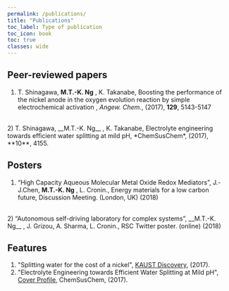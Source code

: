 ```yaml
---
permalink: /publications/
title: "Publications"
toc_label: Type of publication
toc_icon: book
toc: true
classes: wide
---
```


## Peer-reviewed papers

1) T. Shinagawa, __M.T.-K. Ng__ , K. Takanabe, Boosting the performance of the nickel anode in the oxygen evolution reaction 
by simple electrochemical activation , *Angew. Chem.*, (2017), **129**, 5143-5147 
<br/>
2) T. Shinagawa, __M.T.-K. Ng__ , K. Takanabe, Electrolyte engineering towards efficient water splitting at mild pH, 
*ChemSusChem*, (2017), **10**, 4155.


## Posters

1) “High Capacity Aqueous Molecular Metal Oxide Redox Mediators”, J.-J.Chen, __M.T.-K. Ng__ , L. Cronin., Energy materials 
for a low carbon future, Discussion Meeting. (London, UK)  (2018)
<br/>
2) “Autonomous self-driving laboratory for complex systems”, __M.T.-K. Ng__ , J. Grizou, A. Sharma, L. Cronin., RSC Twitter 
poster. (online) (2018)

## Features 
1) "Splitting water for the cost of a nickel", <a href="https://discovery.kaust.edu.sa/en/article/370/splitting-water-for-the-cost-of-a-nickel?utm_content=bufferc9a3a&utm_medium=social&utm_source=linkedin.com&utm_campaign=buffer">KAUST Discovery</a>, (2017).
2) "Electrolyte Engineering towards Efficient Water Splitting at Mild pH", <a href="https://chemistry-europe.onlinelibrary.wiley.com/doi/full/10.1002/cssc.201701995">Cover Profile</a>, ChemSusChem, (2017).
